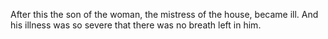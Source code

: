 After this the son of the woman, the mistress of the house, became ill. And his illness was so severe that there was no breath left in him.
